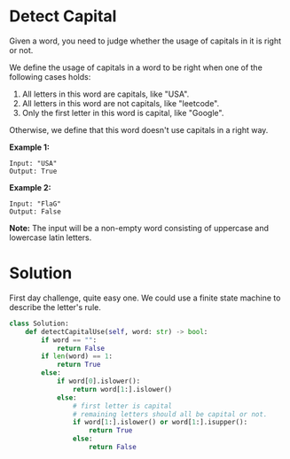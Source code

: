 # Detect Capital



Given a word, you need to judge whether the usage of capitals in it is right or not.

We define the usage of capitals in a word to be right when one of the following cases holds:

1. All letters in this word are capitals, like "USA".
2. All letters in this word are not capitals, like "leetcode".
3. Only the first letter in this word is capital, like "Google".

Otherwise, we define that this word doesn't use capitals in a right way.

 

**Example 1:**

```
Input: "USA"
Output: True
```

 

**Example 2:**

```
Input: "FlaG"
Output: False
```

 

**Note:** The input will be a non-empty word consisting of uppercase and lowercase latin letters.



# Solution

First day challenge, quite easy one. We could use a finite state machine to describe the letter's rule.

```python
class Solution:
    def detectCapitalUse(self, word: str) -> bool:
        if word == "":
            return False
        if len(word) == 1:
            return True
        else:
            if word[0].islower():
                return word[1:].islower()
            else:
                # first letter is capital
                # remaining letters should all be capital or not.
                if word[1:].islower() or word[1:].isupper():
                    return True
                else:
                    return False
```

